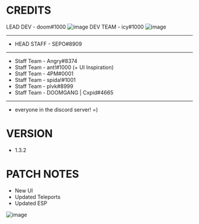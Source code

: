 # CREDITS
LEAD DEV - doom#1000 ![image](https://cdn.discordapp.com/attachments/973860716413083690/988308262996815872/devver.png)
DEV TEAM - icy#1000 ![image](https://cdn.discordapp.com/attachments/973860716413083690/988308262996815872/devver.png)

- ------------------------------
- HEAD STAFF - SEPO#8909
--------------------------------
- Staff Team - Angry#8374
- Staff Team - ant!#1000 (+ UI Inspiration)
- Staff Team - 4PM#0001
- Staff Team - spida!#1001
- Staff Team - plvk#8999
- Staff Team - DOOMGANG | Cxpid#4665 

--------------------------------

+ everyone in the discord server! =)

# VERSION
- 1.3.2

# PATCH NOTES
- New UI
- Updated Teleports
- Updated ESP

![image](https://media.discordapp.net/attachments/973860716413083690/988310000562741248/rounded.png)
